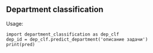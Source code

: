## Department classification
Usage:
```
import department_classification as dep_clf
dep_id = dep_clf.predict_department('описание задачи')
print(pred)
```
